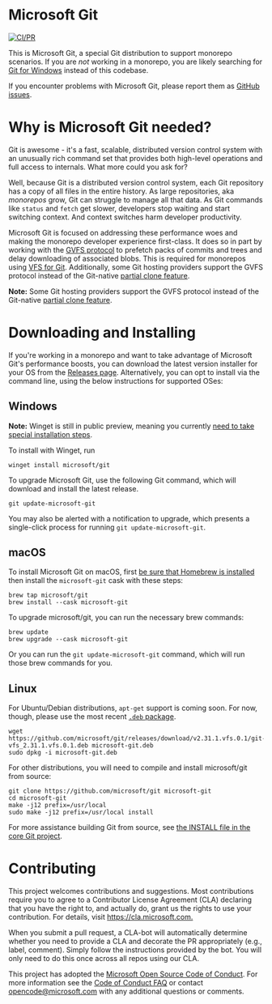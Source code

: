 Microsoft Git
===============

[![CI/PR](https://github.com/microsoft/git/actions/workflows/main.yml/badge.svg)](https://github.com/microsoft/git/actions/workflows/main.yml)

This is Microsoft Git, a special Git distribution to support monorepo scenarios. If you are _not_ working in a monorepo, you are likely searching for [Git for Windows](http://git-for-windows.github.io/) instead of this codebase.

If you encounter problems with Microsoft Git, please report them as [GitHub issues](https://github.com/microsoft/git/issues).

Why is Microsoft Git needed?
=========================================================

Git is awesome - it's a fast, scalable, distributed version control system with an unusually rich command set that provides both high-level operations and full access to internals. What more could you ask for?

Well, because Git is a distributed version control system, each Git repository has a copy of all files in the entire history. As large repositories, aka _monorepos_ grow, Git can struggle to manage all that data. As Git commands like `status` and `fetch` get slower, developers stop waiting and start switching context. And context switches harm developer productivity.

Microsoft Git is focused on addressing these performance woes and making the monorepo developer experience first-class. It does so in part by working with the [GVFS protocol](https://docs.microsoft.com/en-us/azure/devops/learn/git/gvfs-architecture#gvfs-protocol) to prefetch packs of commits and trees and delay downloading of associated blobs. This is required for monorepos using [VFS for Git](https://github.com/microsoft/VFSForGit/blob/master/Readme.md). Additionally, some Git hosting providers support the GVFS protocol instead of the Git-native [partial clone feature](https://github.blog/2020-12-21-get-up-to-speed-with-partial-clone-and-shallow-clone/).

__Note:__ Some Git hosting providers support the GVFS protocol instead of the Git-native [partial clone feature](https://github.blog/2020-12-21-get-up-to-speed-with-partial-clone-and-shallow-clone/).

Downloading and Installing
=========================================================

If you're working in a monorepo and want to take advantage of Microsoft Git's performance boosts, you can
download the latest version installer for your OS from the [Releases page](https://github.com/microsoft/git/releases). Alternatively,
you can opt to install via the command line, using the below instructions for supported OSes:

## Windows
__Note:__ Winget is still in public preview, meaning you currently [need to take special installation steps](https://docs.microsoft.com/en-us/windows/package-manager/winget/#install-winget).

To install with Winget, run

```shell
winget install microsoft/git
```

To upgrade Microsoft Git, use the following Git command, which will download and install the latest release.

```shell
git update-microsoft-git
```

You may also be alerted with a notification to upgrade, which presents a single-click process for running `git update-microsoft-git`.

## macOS

To install Microsoft Git on macOS, first [be sure that Homebrew is installed](https://brew.sh/) then install the `microsoft-git` cask with these steps:

```shell
brew tap microsoft/git
brew install --cask microsoft-git
```

To upgrade microsoft/git, you can run the necessary brew commands:

```shell
brew update
brew upgrade --cask microsoft-git
```

Or you can run the `git update-microsoft-git` command, which will run those brew commands for you.

## Linux

For Ubuntu/Debian distributions, `apt-get` support is coming soon. For now, though, please use the most recent [`.deb` package](https://github.com/microsoft/git/releases).

```shell
wget https://github.com/microsoft/git/releases/download/v2.31.1.vfs.0.1/git-vfs_2.31.1.vfs.0.1.deb microsoft-git.deb
sudo dpkg -i microsoft-git.deb
```

For other distributions, you will need to compile and install microsoft/git from source:

```shell
git clone https://github.com/microsoft/git microsoft-git
cd microsoft-git
make -j12 prefix=/usr/local
sudo make -j12 prefix=/usr/local install
```

For more assistance building Git from source, see [the INSTALL file in the core Git project](https://github.com/git/git/blob/master/INSTALL).

Contributing
=========================================================

This project welcomes contributions and suggestions.  Most contributions require you to agree to a
Contributor License Agreement (CLA) declaring that you have the right to, and actually do, grant us
the rights to use your contribution. For details, visit <https://cla.microsoft.com.>

When you submit a pull request, a CLA-bot will automatically determine whether you need to provide
a CLA and decorate the PR appropriately (e.g., label, comment). Simply follow the instructions
provided by the bot. You will only need to do this once across all repos using our CLA.

This project has adopted the [Microsoft Open Source Code of Conduct](https://opensource.microsoft.com/codeofconduct/).
For more information see the [Code of Conduct FAQ](https://opensource.microsoft.com/codeofconduct/faq/) or
contact [opencode@microsoft.com](mailto:opencode@microsoft.com) with any additional questions or comments.
